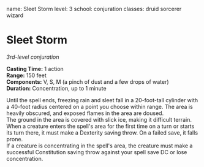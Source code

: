 name: Sleet Storm
level: 3
school: conjuration
classes: druid
         sorcerer
         wizard

# Sleet Storm 
_3rd-level conjuration_ 

**Casting Time:** 1 action    
**Range:** 150 feet    
**Components:** V, S, M (a pinch of dust and a few drops of water)    
**Duration:** Concentration, up to 1 minute 

Until the spell ends, freezing rain and sleet fall in a 20-foot-tall cylinder with a 40-foot radius centered on a point you choose within range. The area is heavily obscured, and exposed flames in the area are doused.    
The ground in the area is covered with slick ice, making it difficult terrain. When a creature enters the spell's area for the first time on a turn or starts its turn there, it must make a Dexterity saving throw. On a failed save, it falls prone.    
If a creature is concentrating in the spell's area, the creature must make a successful Constitution saving throw against your spell save DC or lose concentration. 